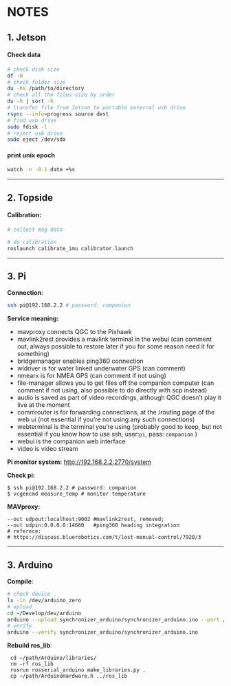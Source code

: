 
# NOTES

## 1. Jetson

#### Check data
```sh
# check disk size
df -H
# check folder size
du -hs /path/to/directory
# check all the files size by order
du -h | sort -h
# transfer file from Jetson to portable external usb drive
rsync --info=progress source dest
# find usb drive
sudo fdisk -l
# reject usb drive
sudo eject /dev/sda
```

#### print unix epoch
```sh
watch -n -0.1 date +%s
```

---

## 2. Topside

#### Calibration:
```sh
# collect mag data

# do calibration
roslaunch calibrate_imu calibrator.launch
```
---

## 3. Pi

**Connection**:
```sh
ssh pi@192.168.2.2 # password: companion
```

**Service meaning:**
- mavproxy connects QGC to the Pixhawk
- mavlink2rest provides a mavlink terminal in the webui (can comment out, always possible to restore later if you for some reason need it for something)
- bridgemanager enables ping360 connection
- wldriver is for water linked underwater GPS (can comment)
- nmearx is for NMEA GPS (can comment if not using)
- file-manager allows you to get files off the companion computer (can comment if not using, also possible to do directly with scp instead)
- audio is saved as part of video recordings, although QGC doesn’t play it live at the moment
- commrouter is for forwarding connections, at the /routing page of the web ui (not essential if you’re not using any such connections)
- webterminal is the terminal you’re using (probably good to keep, but not essential if you know how to use ssh, user:`pi`, pass: `companion` )
- webui is the companion web interface
- video is video stream

**Pi monitor system:** http://192.168.2.2:2770/system

**Check pi:**

```shell
$ ssh pi@192.168.2.2 # password: companion
$ vcgencmd measure_temp # monitor temperature
```

**MAVproxy:**

```shell
--out udpout:localhost:9002 #mavlink2rest, removed; 
--out udpin:0.0.0.0:14660   #ping360 heading integration
# referece: 
# https://discuss.bluerobotics.com/t/lost-manual-control/7920/3
```

---

## 3. Arduino

**Compile**:
```sh
# check device
ls -ln /dev/arduino_zero
# upload
cd ~/Develop/dev/arduino
arduino --upload synchronizer_arduino/synchronizer_arduino.ino --port /dev/ttyACM1
# verify 
arduino --verify synchronizer_arduino/synchronizer_arduino.ino
```

**Rebuild ros_lib**:

```shell
 cd ~/path/Arduino/libraries/
 rm -rf ros_lib
 rosrun rosserial_arduino make_libraries.py .
 cp ~/path/ArduinoHardware.h ../ros_lib
```


